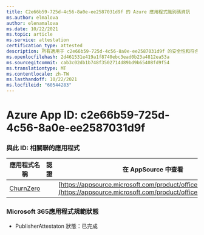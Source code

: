 ```yaml
---
title: C2e66b59-725d-4c56-8a0e-ee2587031d9f 的 Azure 應用程式識別碼資訊
ms.author: elmalova
author: elenamalova
ms.date: 10/22/2021
ms.topic: article
ms.service: attestation
certification_type: attested
description: 所有適用于 c2e66b59-725d-4c56-8a0e-ee2587031d9f 的安全性和符合性資訊資訊。
ms.openlocfilehash: 2d461531e419a1f8740ebc3ead0b23a4812ea53a
ms.sourcegitcommit: cab3c02db1b748f3502714d89bd9b65408fd9f54
ms.translationtype: MT
ms.contentlocale: zh-TW
ms.lasthandoff: 10/22/2021
ms.locfileid: "60544283"
---
```

# <a name="azure-app-id-c2e66b59-725d-4c56-8a0e-ee2587031d9f"></a>Azure App ID: c2e66b59-725d-4c56-8a0e-ee2587031d9f


### <a name="apps-associated-with-this-id"></a>與此 ID: 相關聯的應用程式
| **應用程式名稱** | **認證** | **在 AppSource 中查看** |
|--------------|---------------|-----------------------|
| [ChurnZero](https://docs.microsoft.com/microsoft-365-app-certification/forward/WA200002581) |  | [https://appsource.microsoft.com/product/office/WA200002581](https://appsource.microsoft.com/product/office/WA200002581) |

### <a name="microsoft-365-app-compliance-status"></a>Microsoft 365應用程式規範狀態
- PublisherAttestaton 狀態：已完成
